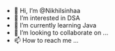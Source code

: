 - 👋 Hi, I’m @Nikhilsinhaa
- 👀 I’m interested in DSA
- 🌱 I’m currently learning Java
- 💞️ I’m looking to collaborate on ...
- 📫 How to reach me ...

<!---
Nikhilsinhaa/Nikhilsinhaa is a ✨ special ✨ repository because its `README.md` (this file) appears on your GitHub profile.
You can click the Preview link to take a look at your changes.
--->

